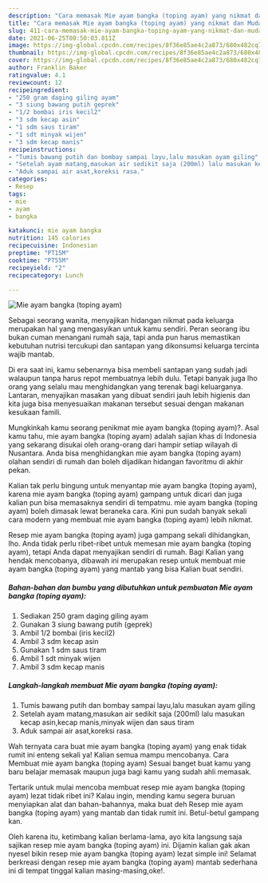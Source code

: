 ```yaml
---
description: "Cara memasak Mie ayam bangka (toping ayam) yang nikmat dan Mudah Dibuat"
title: "Cara memasak Mie ayam bangka (toping ayam) yang nikmat dan Mudah Dibuat"
slug: 411-cara-memasak-mie-ayam-bangka-toping-ayam-yang-nikmat-dan-mudah-dibuat
date: 2021-06-25T00:50:03.811Z
image: https://img-global.cpcdn.com/recipes/8f36e85ae4c2a873/680x482cq70/mie-ayam-bangka-toping-ayam-foto-resep-utama.jpg
thumbnail: https://img-global.cpcdn.com/recipes/8f36e85ae4c2a873/680x482cq70/mie-ayam-bangka-toping-ayam-foto-resep-utama.jpg
cover: https://img-global.cpcdn.com/recipes/8f36e85ae4c2a873/680x482cq70/mie-ayam-bangka-toping-ayam-foto-resep-utama.jpg
author: Franklin Baker
ratingvalue: 4.1
reviewcount: 12
recipeingredient:
- "250 gram daging giling ayam"
- "3 siung bawang putih geprek"
- "1/2 bombai iris kecil2"
- "3 sdm kecap asin"
- "1 sdm saus tiram"
- "1 sdt minyak wijen"
- "3 sdm kecap manis"
recipeinstructions:
- "Tumis bawang putih dan bombay sampai layu,lalu masukan ayam giling"
- "Setelah ayam matang,masukan air sedikit saja (200ml) lalu masukan kecap asin,kecap manis,minyak wijen dan saus tiram"
- "Aduk sampai air asat,koreksi rasa."
categories:
- Resep
tags:
- mie
- ayam
- bangka

katakunci: mie ayam bangka 
nutrition: 145 calories
recipecuisine: Indonesian
preptime: "PT15M"
cooktime: "PT55M"
recipeyield: "2"
recipecategory: Lunch

---
```



![Mie ayam bangka (toping ayam)](https://img-global.cpcdn.com/recipes/8f36e85ae4c2a873/680x482cq70/mie-ayam-bangka-toping-ayam-foto-resep-utama.jpg)

Sebagai seorang wanita, menyajikan hidangan nikmat pada keluarga merupakan hal yang mengasyikan untuk kamu sendiri. Peran seorang ibu bukan cuman menangani rumah saja, tapi anda pun harus memastikan kebutuhan nutrisi tercukupi dan santapan yang dikonsumsi keluarga tercinta wajib mantab.

Di era  saat ini, kamu sebenarnya bisa membeli santapan yang sudah jadi walaupun tanpa harus repot membuatnya lebih dulu. Tetapi banyak juga lho orang yang selalu mau menghidangkan yang terenak bagi keluarganya. Lantaran, menyajikan masakan yang dibuat sendiri jauh lebih higienis dan kita juga bisa menyesuaikan makanan tersebut sesuai dengan makanan kesukaan famili. 



Mungkinkah kamu seorang penikmat mie ayam bangka (toping ayam)?. Asal kamu tahu, mie ayam bangka (toping ayam) adalah sajian khas di Indonesia yang sekarang disukai oleh orang-orang dari hampir setiap wilayah di Nusantara. Anda bisa menghidangkan mie ayam bangka (toping ayam) olahan sendiri di rumah dan boleh dijadikan hidangan favoritmu di akhir pekan.

Kalian tak perlu bingung untuk menyantap mie ayam bangka (toping ayam), karena mie ayam bangka (toping ayam) gampang untuk dicari dan juga kalian pun bisa memasaknya sendiri di tempatmu. mie ayam bangka (toping ayam) boleh dimasak lewat beraneka cara. Kini pun sudah banyak sekali cara modern yang membuat mie ayam bangka (toping ayam) lebih nikmat.

Resep mie ayam bangka (toping ayam) juga gampang sekali dihidangkan, lho. Anda tidak perlu ribet-ribet untuk memesan mie ayam bangka (toping ayam), tetapi Anda dapat menyajikan sendiri di rumah. Bagi Kalian yang hendak mencobanya, dibawah ini merupakan resep untuk membuat mie ayam bangka (toping ayam) yang mantab yang bisa Kalian buat sendiri.

<!--inarticleads1-->

##### Bahan-bahan dan bumbu yang dibutuhkan untuk pembuatan Mie ayam bangka (toping ayam):

1. Sediakan 250 gram daging giling ayam
1. Gunakan 3 siung bawang putih (geprek)
1. Ambil 1/2 bombai (iris kecil2)
1. Ambil 3 sdm kecap asin
1. Gunakan 1 sdm saus tiram
1. Ambil 1 sdt minyak wijen
1. Ambil 3 sdm kecap manis




<!--inarticleads2-->

##### Langkah-langkah membuat Mie ayam bangka (toping ayam):

1. Tumis bawang putih dan bombay sampai layu,lalu masukan ayam giling
1. Setelah ayam matang,masukan air sedikit saja (200ml) lalu masukan kecap asin,kecap manis,minyak wijen dan saus tiram
1. Aduk sampai air asat,koreksi rasa.




Wah ternyata cara buat mie ayam bangka (toping ayam) yang enak tidak rumit ini enteng sekali ya! Kalian semua mampu mencobanya. Cara Membuat mie ayam bangka (toping ayam) Sesuai banget buat kamu yang baru belajar memasak maupun juga bagi kamu yang sudah ahli memasak.

Tertarik untuk mulai mencoba membuat resep mie ayam bangka (toping ayam) lezat tidak ribet ini? Kalau ingin, mending kamu segera buruan menyiapkan alat dan bahan-bahannya, maka buat deh Resep mie ayam bangka (toping ayam) yang mantab dan tidak rumit ini. Betul-betul gampang kan. 

Oleh karena itu, ketimbang kalian berlama-lama, ayo kita langsung saja sajikan resep mie ayam bangka (toping ayam) ini. Dijamin kalian gak akan nyesel bikin resep mie ayam bangka (toping ayam) lezat simple ini! Selamat berkreasi dengan resep mie ayam bangka (toping ayam) mantab sederhana ini di tempat tinggal kalian masing-masing,oke!.


